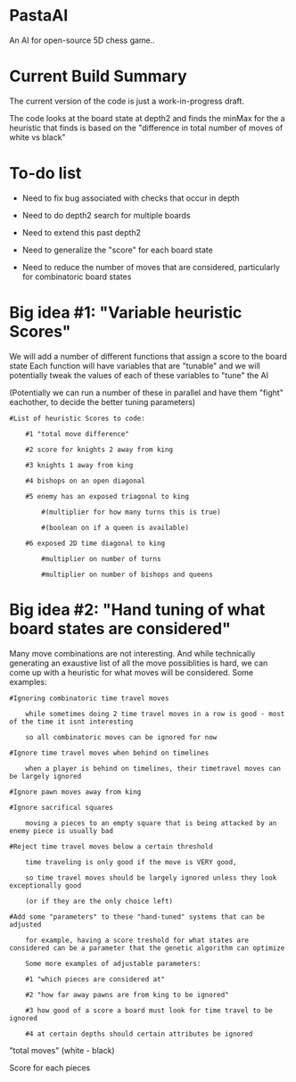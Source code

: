 # PastaAI
An AI for open-source 5D chess game..


# Current Build Summary

The current version of the code is just a work-in-progress draft.

The code looks at the board state at depth2 and finds the minMax for the a heuristic 
that finds is based on the "difference in total number of moves of white vs black"

# To-do list

* Need to fix bug associated with checks that occur in depth

* Need to do depth2 search for multiple boards

* Need to extend this past depth2

* Need to generalize the "score" for each board state

* Need to reduce the number of moves that are considered, particularly for combinatoric board states


# Big idea #1: "Variable heuristic Scores"

We will add a number of different functions that assign a score to the board state
Each function will have variables that are "tunable" and we will potentially tweak
the values of each of these variables to "tune" the AI

(Potentially we can run a number of these in parallel and have them "fight" eachother,
 to decide the better tuning parameters)

	#List of heuristic Scores to code:
	
		#1 "total move difference"
		
		#2 score for knights 2 away from king
		
		#3 knights 1 away from king
		
		#4 bishops on an open diagonal
		
		#5 enemy has an exposed triagonal to king 
		
			#(multiplier for how many turns this is true)
			
			#(boolean on if a queen is available)
			
		#6 exposed 2D time diagonal to king
		
			#multiplier on number of turns
			
			#multiplier on number of bishops and queens
		
# Big idea #2: "Hand tuning of what board states are considered"

Many move combinations are not interesting. And while technically generating an exaustive list of all the move possiblities is hard,
we can come up with a heuristic for what moves will be considered. Some examples:

	#Ignoring combinatoric time travel moves 
	
		while sometimes doing 2 time travel moves in a row is good - most of the time it isnt interesting	
		
		so all combinatoric moves can be ignored for now
		
	#Ignore time travel moves when behind on timelines
	
		when a player is behind on timelines, their timetravel moves can be largely ignored 
		
	#Ignore pawn moves away from king
	
    #Ignore sacrifical squares
	
		moving a pieces to an empty square that is being attacked by an enemy piece is usually bad
		
	#Reject time travel moves below a certain threshold
	
		time traveling is only good if the move is VERY good, 
		
		so time travel moves should be largely ignored unless they look exceptionally good
		
		(or if they are the only choice left)
		
	#Add some "parameters" to these "hand-tuned" systems that can be adjusted
	
		for example, having a score treshold for what states are considered can be a parameter that the genetic algorithm can optimize
		
		Some more examples of adjustable parameters:
		
		#1 "which pieces are considered at"
		
		#2 "how far away pawns are from king to be ignored"
		
		#3 how good of a score a board must look for time travel to be ignored
		
		#4 at certain depths should certain attributes be ignored

"total moves" (white - black)

Score for each pieces